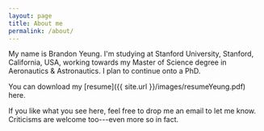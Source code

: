 ```yaml
---
layout: page
title: About me
permalink: /about/
---
```


My name is Brandon Yeung. I'm studying at Stanford University, Stanford, California, USA, working towards my Master of Science degree in Aeronautics & Astronautics. I plan to continue onto a PhD.

You can download my [resume]({{ site.url }}/images/resumeYeung.pdf) here.

If you like what you see here, feel free to drop me an email to let me know. Criticisms are welcome too---even more so in fact.
